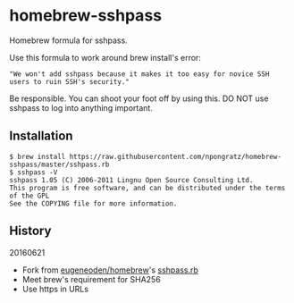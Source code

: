 # homebrew-sshpass

Homebrew formula for sshpass.

Use this formula to work around brew install's error:

    "We won't add sshpass because it makes it too easy for novice SSH users to ruin SSH's security."

Be responsible. You can shoot your foot off by using this. DO NOT use sshpass to log into anything important.

## Installation

    $ brew install https://raw.githubusercontent.com/npongratz/homebrew-sshpass/master/sshpass.rb
    $ sshpass -V
    sshpass 1.05 (C) 2006-2011 Lingnu Open Source Consulting Ltd.
    This program is free software, and can be distributed under the terms of the GPL
    See the COPYING file for more information.

## History

20160621
  * Fork from [eugeneoden/homebrew](https://github.com/eugeneoden/homebrew)'s [sshpass.rb](https://raw.github.com/eugeneoden/homebrew/eca9de1/Library/Formula/sshpass.rb)
  * Meet brew's requirement for SHA256
  * Use https in URLs
